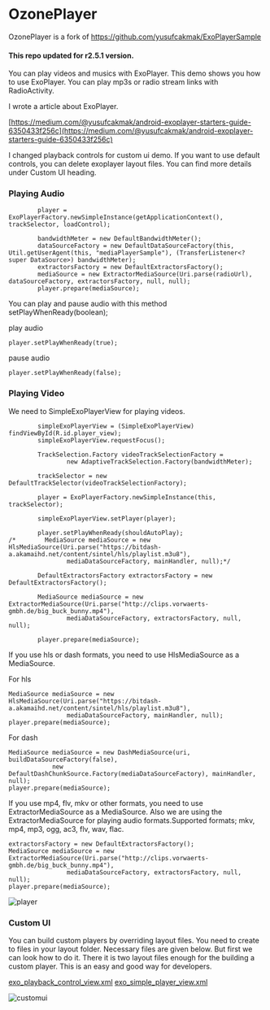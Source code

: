 # OzonePlayer

OzonePlayer is a fork of 
https://github.com/yusufcakmak/ExoPlayerSample


#### This repo updated for r2.5.1 version.

You can play videos and musics with ExoPlayer. This demo shows you how to use ExoPlayer. You can play mp3s or radio stream links with RadioActivity.

I wrote a article about ExoPlayer. 

[https://medium.com/@yusufcakmak/android-exoplayer-starters-guide-6350433f256c](https://medium.com/@yusufcakmak/android-exoplayer-starters-guide-6350433f256c)

I changed playback controls for custom ui demo. If you want to use default controls, you can delete exoplayer layout files. You can find more details under Custom UI heading.


### Playing Audio

```
        player = ExoPlayerFactory.newSimpleInstance(getApplicationContext(), trackSelector, loadControl);

        bandwidthMeter = new DefaultBandwidthMeter();
        dataSourceFactory = new DefaultDataSourceFactory(this, Util.getUserAgent(this, "mediaPlayerSample"), (TransferListener<? super DataSource>) bandwidthMeter);
        extractorsFactory = new DefaultExtractorsFactory();
        mediaSource = new ExtractorMediaSource(Uri.parse(radioUrl), dataSourceFactory, extractorsFactory, null, null);
        player.prepare(mediaSource);
```

You can play and pause audio with this method setPlayWhenReady(boolean);

play audio 
```
player.setPlayWhenReady(true);
```

pause audio
```
player.setPlayWhenReady(false);
```

### Playing Video

We need to SimpleExoPlayerView for playing videos.

```
        simpleExoPlayerView = (SimpleExoPlayerView) findViewById(R.id.player_view);
        simpleExoPlayerView.requestFocus();

        TrackSelection.Factory videoTrackSelectionFactory =
                new AdaptiveTrackSelection.Factory(bandwidthMeter);

        trackSelector = new DefaultTrackSelector(videoTrackSelectionFactory);

        player = ExoPlayerFactory.newSimpleInstance(this, trackSelector);

        simpleExoPlayerView.setPlayer(player);

        player.setPlayWhenReady(shouldAutoPlay);
/*        MediaSource mediaSource = new HlsMediaSource(Uri.parse("https://bitdash-a.akamaihd.net/content/sintel/hls/playlist.m3u8"),
                mediaDataSourceFactory, mainHandler, null);*/

        DefaultExtractorsFactory extractorsFactory = new DefaultExtractorsFactory();

        MediaSource mediaSource = new ExtractorMediaSource(Uri.parse("http://clips.vorwaerts-gmbh.de/big_buck_bunny.mp4"),
                mediaDataSourceFactory, extractorsFactory, null, null);

        player.prepare(mediaSource);
```

 If you use hls or dash formats, you need to use HlsMediaSource as a MediaSource.
 
 For hls

```
MediaSource mediaSource = new HlsMediaSource(Uri.parse("https://bitdash-a.akamaihd.net/content/sintel/hls/playlist.m3u8"),
                mediaDataSourceFactory, mainHandler, null);
player.prepare(mediaSource);
```

For dash

```
MediaSource mediaSource = new DashMediaSource(uri, buildDataSourceFactory(false),
            new DefaultDashChunkSource.Factory(mediaDataSourceFactory), mainHandler, null);
player.prepare(mediaSource);
```

If you use mp4, flv, mkv or other formats, you need to use ExtractorMediaSource as a MediaSource. Also we are using the ExtractorMediaSource for playing audio formats.Supported formats; mkv, mp4, mp3, ogg, ac3, flv, wav, flac.

```
extractorsFactory = new DefaultExtractorsFactory();
MediaSource mediaSource = new ExtractorMediaSource(Uri.parse("http://clips.vorwaerts-gmbh.de/big_buck_bunny.mp4"),
                mediaDataSourceFactory, extractorsFactory, null, null);
player.prepare(mediaSource);
```


![player](https://raw.githubusercontent.com/yusufcakmak/ExoPlayerSample/master/screenshot/player.jpg)

### Custom UI

You can build custom players by overriding layout files. You need to create to files in your layout folder. Necessary files are given below. But first we can look how to do it. There it is two layout files enough for the building a custom player. This is an easy and good way for developers. 

[exo_playback_control_view.xml](https://github.com/google/ExoPlayer/blob/release-v2/library/ui/src/main/res/layout/exo_playback_control_view.xml)
[exo_simple_player_view.xml](https://github.com/google/ExoPlayer/blob/release-v2/library/ui/src/main/res/layout/exo_simple_player_view.xml)

![customui](https://raw.githubusercontent.com/yusufcakmak/ExoPlayerSample/master/screenshot/customplayer.jpg)


